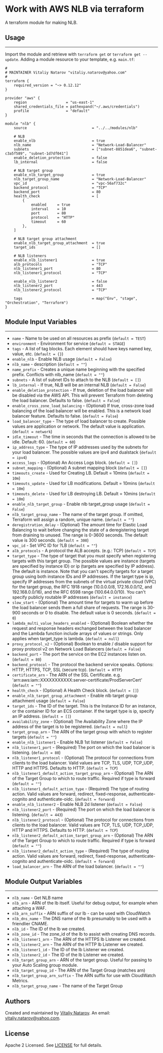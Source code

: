 # Work with AWS NLB via terraform

A terraform module for making NLB.


## Usage
----------------------
Import the module and retrieve with ```terraform get``` or ```terraform get --update```. Adding a module resource to your template, e.g. `main.tf`:

```
#
# MAINTAINER Vitaliy Natarov "vitaliy.natarov@yahoo.com"
#
terraform {
    required_version = "~> 0.12.12"
}

provider "aws" {
    region                  = "us-east-1"
    shared_credentials_file = pathexpand("~/.aws/credentials")
    profile                 = "default"
}

module "nlb" {
    source                              = "../../modules/nlb"

    # NLB
    enable_nlb                          = true
    nlb_name                            = "Network-Load-Balancer"
    subnets                             = ["subnet-8851dea6", "subnet-c3a5f589", "subnet-1d7df041"]
    enable_deletion_protection          = false
    lb_internal                         = false

    # NLB target group
    enable_nlb_target_group             = true
    nlb_target_group_name               = "Network-Load-Balancer"
    vpc_id                              = "vpc-56af732c"
    backend_protocol                    = "TCP"
    backend_port                        = 80
    health_check                        = [
        {
            enabled     = true
            interval    = 10
            port        = 80
            protocol    = "HTTP"
            timeout     = 60
        },
    ]

    # NLB target group attachment
    enable_nlb_target_group_attachment  = true
    target_ids                          = []

    # NLB listeners
    enable_nlb_listener1                = true
    alb_protocols                       = "TCP"
    nlb_listener1_port                  = 80
    nlb_listener1_protocol              = "TCP"

    enable_nlb_listener2                = false
    nlb_listener2_port                  = 443
    nlb_listener2_protocol              = "TCP"

    tags                                = map("Env", "stage", "Orchestration", "Terraform")
}
```

## Module Input Variables
----------------------
- `name` - Name to be used on all resources as prefix (`default = TEST`)
- `environment` - Environment for service (`default = STAGE`)
- `tags` - A list of tag blocks. Each element should have keys named key, value, etc. (`default = {}`)
- `enable_nlb` - Enable NLB usage (`default = False`)
- `nlb_name` - description (`default = ""`)
- `name_prefix` - Creates a unique name beginning with the specified prefix. Conflicts with nlb_name (`default = ""`)
- `subnets` - A list of subnet IDs to attach to the NLB (`default = []`)
- `lb_internal` - If true, NLB will be an internal NLB (`default = False`)
- `enable_deletion_protection` - If true, deletion of the load balancer will be disabled via the AWS API. This will prevent Terraform from deleting the load balancer. Defaults to false. (`default = False`)
- `enable_cross_zone_load_balancing` - (Optional) If true, cross-zone load balancing of the load balancer will be enabled. This is a network load balancer feature. Defaults to false. (`default = False`)
- `load_balancer_type` - The type of load balancer to create. Possible values are application or network. The default value is application. (`default = network`)
- `idle_timeout` - The time in seconds that the connection is allowed to be idle. Default: 60. (`default = 60`)
- `ip_address_type` - The type of IP addresses used by the subnets for your load balancer. The possible values are ipv4 and dualstack (`default = ipv4`)
- `access_logs` - (Optional) An Access Logs block. (`default = []`)
- `subnet_mapping` - (Optional) A subnet mapping block (`default = []`)
- `timeouts_create` - Used for Creating LB. Default = 10mins (`default = 10m`)
- `timeouts_update` - Used for LB modifications. Default = 10mins (`default = 10m`)
- `timeouts_delete` - Used for LB destroying LB. Default = 10mins (`default = 10m`)
- `enable_nlb_target_group` - Enable nlb target_group usage (`default = False`)
- `nlb_target_group_name` - The name of the target group. If omitted, Terraform will assign a random, unique name. (`default = ""`)
- `deregistration_delay` -  (Optional) The amount time for Elastic Load Balancing to wait before changing the state of a deregistering target from draining to unused. The range is 0-3600 seconds. The default value is 300 seconds. (`default = 300`)
- `vpc_id` - Set VPC ID for ?LB (`default = ""`)
- `alb_protocols` - A protocol the ALB accepts. (e.g.: TCP) (`default = TCP`)
- `target_type` - The type of target that you must specify when registering targets with this target group. The possible values are instance (targets are specified by instance ID) or ip (targets are specified by IP address). The default is instance. Note that you can't specify targets for a target group using both instance IDs and IP addresses. If the target type is ip, specify IP addresses from the subnets of the virtual private cloud (VPC) for the target group, the RFC 1918 range (10.0.0.0/8, 172.16.0.0/12, and 192.168.0.0/16), and the RFC 6598 range (100.64.0.0/10). You can't specify publicly routable IP addresses (`default = instance`)
- `slow_start` - (Optional) The amount time for targets to warm up before the load balancer sends them a full share of requests. The range is 30-900 seconds or 0 to disable. The default value is 0 seconds. (`default = 0`)
- `lambda_multi_value_headers_enabled` - (Optional) Boolean whether the request and response headers exchanged between the load balancer and the Lambda function include arrays of values or strings. Only applies when target_type is lambda. (`default = null`)
- `proxy_protocol_v2` - (Optional) Boolean to enable / disable support for proxy protocol v2 on Network Load Balancers (`default = False`)
- `backend_port` - The port the service on the EC2 instances listen on. (`default = 80`)
- `backend_protocol` - The protocol the backend service speaks. Options: HTTP, HTTPS, TCP, SSL (secure tcp). (`default = HTTP`)
- `certificate_arn` - The ARN of the SSL Certificate. e.g. 'arn:aws:iam::XXXXXXXXXXX:server-certificate/ProdServerCert' (`default = ""`)
- `health_check` - (Optional) A Health Check block. (`default = []`)
- `enable_nlb_target_group_attachment` - Enable nlb target group attachment usage (`default = False`)
- `target_ids` - The ID of the target. This is the Instance ID for an instance, or the container ID for an ECS container. If the target type is ip, specify an IP address. (`default = []`)
- `availability_zone` - (Optional) The Availability Zone where the IP address of the target is to be registered. (`default = null`)
- `target_group_arn` - The ARN of the target group with which to register targets (`default = ""`)
- `enable_nlb_listener1` - Enable NLB 1st listener (`default = False`)
- `nlb_listener1_port` - (Required) The port on which the load balancer is listening. (`default = 80`)
- `nlb_listener1_protocol` - (Optional) The protocol for connections from clients to the load balancer. Valid values are TCP, TLS, UDP, TCP_UDP, HTTP and HTTPS. Defaults to HTTP. (`default = TCP`)
- `nlb_listener1_default_action_target_group_arn` - (Optional) The ARN of the Target Group to which to route traffic. Required if type is forward (`default = ""`)
- `nlb_listener1_default_action_type` - (Required) The type of routing action. Valid values are forward, redirect, fixed-response, authenticate-cognito and authenticate-oidc. (`default = forward`)
- `enable_nlb_listener2` - Enable NLB 2d listener (`default = False`)
- `nlb_listener2_port` - (Required) The port on which the load balancer is listening. (`default = 443`)
- `nlb_listener2_protocol` - (Optional) The protocol for connections from clients to the load balancer. Valid values are TCP, TLS, UDP, TCP_UDP, HTTP and HTTPS. Defaults to HTTP. (`default = TCP`)
- `nlb_listener2_default_action_target_group_arn` - (Optional) The ARN of the Target Group to which to route traffic. Required if type is forward (`default = ""`)
- `nlb_listener2_default_action_type` - (Required) The type of routing action. Valid values are forward, redirect, fixed-response, authenticate-cognito and authenticate-oidc. (`default = forward`)
- `load_balancer_arn` - The ARN of the load balancer. (`default = ""`)

## Module Output Variables
----------------------
- `nlb_name` - Get NLB name
- `nlb_arn` - ARN of the lb itself. Useful for debug output, for example when attaching a WAF.
- `nlb_arn_suffix` - ARN suffix of our lb - can be used with CloudWatch
- `nlb_dns_name` - The DNS name of the lb presumably to be used with a friendlier CNAME.
- `nlb_id` - The ID of the lb we created.
- `nlb_zone_id` - The zone_id of the lb to assist with creating DNS records.
- `nlb_listener1_arn` - The ARN of the HTTPS lb Listener we created.
- `nlb_listener2_arn` - The ARN of the HTTP lb Listener we created.
- `nlb_listener1_id` - The ID of the lb Listener we created.
- `nlb_listener2_id` - The ID of the lb Listener we created.
- `nlb_target_group_arn` - ARN of the target group. Useful for passing to your Auto Scaling group module.
- `nlb_target_group_id` - The ARN of the Target Group (matches arn)
- `nlb_target_group_arn_suffix` - The ARN suffix for use with CloudWatch Metrics.
- `nlb_target_group_name` - The name of the Target Group


## Authors

Created and maintained by [Vitaliy Natarov](https://github.com/SebastianUA). An email: [vitaliy.natarov@yahoo.com](vitaliy.natarov@yahoo.com).

## License

Apache 2 Licensed. See [LICENSE](https://github.com/SebastianUA/terraform/blob/master/LICENSE) for full details.
